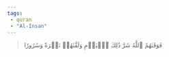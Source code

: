 ```yaml
---
tags: 
 - quran 
 - "Al-Insan"
---
```


> فَوَقَىٰهُمُ ٱللَّهُ شَرَّ ذَٰلِكَ ٱلۡيَوۡمِ وَلَقَّىٰهُمۡ نَضۡرَةٗ وَسُرُورٗا
